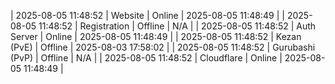 | 2025-08-05 11:48:52 | Website | Online | 2025-08-05 11:48:49 |
| 2025-08-05 11:48:52 | Registration | Offline | N/A |
| 2025-08-05 11:48:52 | Auth Server | Online | 2025-08-05 11:48:49 |
| 2025-08-05 11:48:52 | Kezan (PvE) | Offline | 2025-08-03 17:58:02 |
| 2025-08-05 11:48:52 | Gurubashi (PvP) | Offline | N/A |
| 2025-08-05 11:48:52 | Cloudflare | Online | 2025-08-05 11:48:49 |
